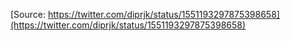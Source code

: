 [Source: https://twitter.com/diprjk/status/1551193297875398658](https://twitter.com/diprjk/status/1551193297875398658)